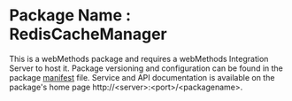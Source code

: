 # Package Name : RedisCacheManager
This is a webMethods package and requires a webMethods Integration Server to host it. Package versioning and configuration can be found in the package [manifest](./RedisCacheManager/manifest.v3) file. Service and API documentation is available on the package's home page http://&lt;server&gt;:&lt;port&gt;/&lt;packagename>.